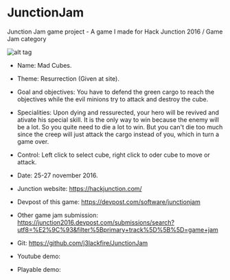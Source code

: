 # JunctionJam

Junction Jam game project - A game I made for Hack Junction 2016 / Game Jam category

![alt tag](https://github.com/j3lackfire/JunctionJam/blob/master/Capture.PNG)

- Name: Mad Cubes.

- Theme: Resurrection (Given at site).

- Goal and objectives: You have to defend the green cargo to reach the objectives while the evil minions try to attack and destroy the cube. 

- Specialities: Upon dying and ressurected, your hero will be revived and ativate his special skill. It is the only way to win because the enemy will be a lot. So you quite need to die a lot to win. But you can't die too much since the creep will just attack the cargo instead of you, which in turn a game over.

- Control: Left click to select cube, right click to oder cube to move or attack.

- Date: 25-27 november 2016.

- Junction website: https://hackjunction.com/

- Devpost of this game: https://devpost.com/software/junctionjam
 
- Other game jam submission: https://junction2016.devpost.com/submissions/search?utf8=%E2%9C%93&filter%5Bprimary+track%5D%5B%5D=game+jam

- Git: https://github.com/j3lackfire/JunctionJam

- Youtube demo:

- Playable demo:
